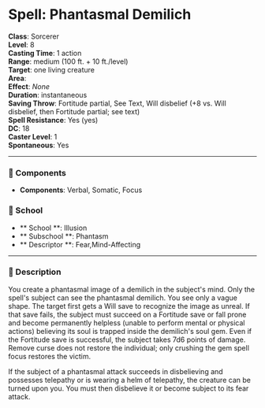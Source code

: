 
# Spell: Phantasmal Demilich
**Class**: Sorcerer  
**Level**: 8  
**Casting Time**: 1 action  
**Range**: medium (100 ft. + 10 ft./level)  
**Target**: one living creature  
**Area**:   
**Effect**: _None_  
**Duration**: instantaneous  
**Saving Throw**: Fortitude partial, See Text, Will disbelief (+8 vs. Will disbelief, then Fortitude partial; see text)  
**Spell Resistance**: Yes (yes)  
**DC**: 18  
**Caster Level**: 1  
**Spontaneous**: Yes

---

### 🔮 Components
- **Components**: Verbal, Somatic, Focus

### 🏫 School
- ** School **: Illusion
- ** Subschool **: Phantasm
- ** Descriptor **: Fear,Mind-Affecting
---

### 📜 Description
You create a phantasmal image of a demilich in the subject's mind. Only the spell's subject can see the phantasmal demilich. You see only a vague shape. The target first gets a Will save to recognize the image as unreal. If that save fails, the subject must succeed on a Fortitude save or fall prone and become permanently helpless (unable to perform mental or physical actions) believing its soul is trapped inside the demilich's soul gem. Even if the Fortitude save is successful, the subject takes 7d6 points of damage. Remove curse does not restore the individual; only crushing the gem spell focus restores the victim. 

If the subject of a phantasmal attack succeeds in disbelieving and possesses telepathy or is wearing a helm of telepathy, the creature can be turned upon you. You must then disbelieve it or become subject to its fear attack.
